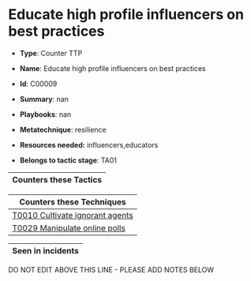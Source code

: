 # Educate high profile influencers on best practices

* **Type**: Counter TTP

* **Name**: Educate high profile influencers on best practices

* **Id**: C00009

* **Summary**: nan

* **Playbooks**: nan

* **Metatechnique**: resilience

* **Resources needed:** influencers,educators

* **Belongs to tactic stage**: TA01


| Counters these Tactics |
| ---------------------- |



| Counters these Techniques |
| ------------------------- |
| [T0010 Cultivate ignorant agents](../techniques/T0010.md) |
| [T0029 Manipulate online polls](../techniques/T0029.md) |



| Seen in incidents |
| ----------------- |


DO NOT EDIT ABOVE THIS LINE - PLEASE ADD NOTES BELOW